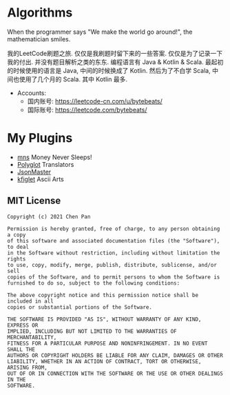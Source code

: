 # Algorithms

When the programmer says "We make the world go around!", the mathematician smiles.

我的LeetCode刷题之旅. 仅仅是我刷题时留下来的一些答案. 仅仅是为了记录一下我的付出. 并没有题目解析之类的东东. 编程语言有 Java & Kotlin & Scala. 最起初的时候使用的语言是 Java, 中间的时候换成了 Kotlin. 然后为了不白学 Scala, 中间也使用了几个月的 Scala. 其中 Kotlin 最多.<br>

* Accounts:
  * 国内账号: https://leetcode-cn.com/u/bytebeats/<br>
  * 国际账号: https://leetcode.com/bytebeats/<br>

# My Plugins
* [mns](https://github.com/bytebeats/mns) Money Never Sleeps!
* [Polyglot](https://github.com/bytebeats/polyglot) Translators
* [JsonMaster](https://github.com/bytebeats/JsonMaster)
* [kfiglet](https://github.com/bytebeats/kfiglet) Ascii Arts


## MIT License

    Copyright (c) 2021 Chen Pan

    Permission is hereby granted, free of charge, to any person obtaining a copy
    of this software and associated documentation files (the "Software"), to deal
    in the Software without restriction, including without limitation the rights
    to use, copy, modify, merge, publish, distribute, sublicense, and/or sell
    copies of the Software, and to permit persons to whom the Software is
    furnished to do so, subject to the following conditions:

    The above copyright notice and this permission notice shall be included in all
    copies or substantial portions of the Software.

    THE SOFTWARE IS PROVIDED "AS IS", WITHOUT WARRANTY OF ANY KIND, EXPRESS OR
    IMPLIED, INCLUDING BUT NOT LIMITED TO THE WARRANTIES OF MERCHANTABILITY,
    FITNESS FOR A PARTICULAR PURPOSE AND NONINFRINGEMENT. IN NO EVENT SHALL THE
    AUTHORS OR COPYRIGHT HOLDERS BE LIABLE FOR ANY CLAIM, DAMAGES OR OTHER
    LIABILITY, WHETHER IN AN ACTION OF CONTRACT, TORT OR OTHERWISE, ARISING FROM,
    OUT OF OR IN CONNECTION WITH THE SOFTWARE OR THE USE OR OTHER DEALINGS IN THE
    SOFTWARE.
